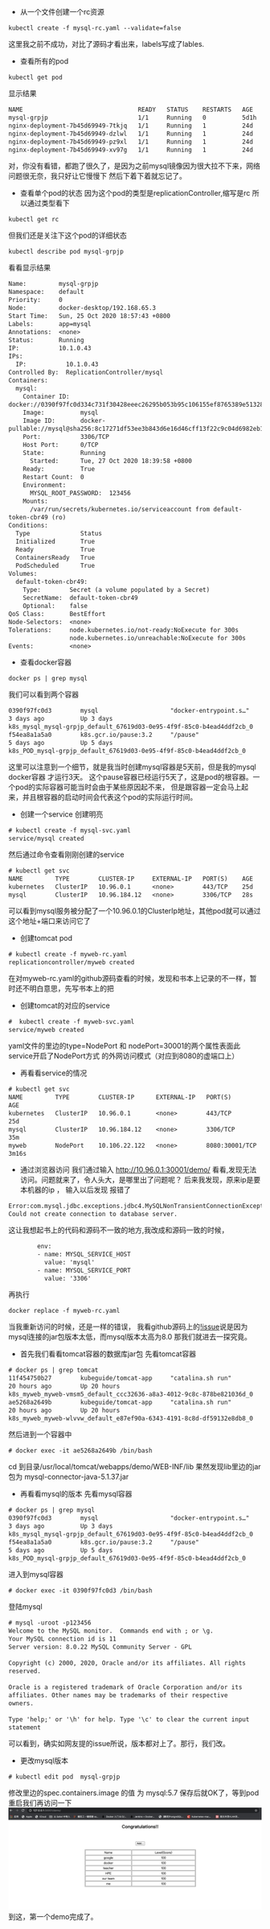 - 从一个文件创建一个rc资源
```
kubectl create -f mysql-rc.yaml --validate=false
```
这里我之前不成功，对比了源码才看出来，labels写成了lables.
- 查看所有的pod
```
kubectl get pod
```
显示结果
```text
NAME                                READY   STATUS    RESTARTS   AGE
mysql-grpjp                         1/1     Running   0          5d1h
nginx-deployment-7b45d69949-7tkjq   1/1     Running   1          24d
nginx-deployment-7b45d69949-dzlwl   1/1     Running   1          24d
nginx-deployment-7b45d69949-pz9xl   1/1     Running   1          24d
nginx-deployment-7b45d69949-xv97g   1/1     Running   1          24d
```
对，你没有看错，都跑了很久了，是因为之前mysql镜像因为很大拉不下来，网络问题很无奈，我只好让它慢慢下
然后下着下着就忘记了。
- 查看单个pod的状态
因为这个pod的类型是replicationController,缩写是rc
所以通过类型看下
```text
kubectl get rc
```
但我们还是关注下这个pod的详细状态
```text
kubectl describe pod mysql-grpjp
```
看看显示结果
```text
Name:         mysql-grpjp
Namespace:    default
Priority:     0
Node:         docker-desktop/192.168.65.3
Start Time:   Sun, 25 Oct 2020 18:57:43 +0800
Labels:       app=mysql
Annotations:  <none>
Status:       Running
IP:           10.1.0.43
IPs:
  IP:           10.1.0.43
Controlled By:  ReplicationController/mysql
Containers:
  mysql:
    Container ID:   docker://0390f97fc0d334c731f30428eeec26295b053b95c106155ef8765389e513283e
    Image:          mysql
    Image ID:       docker-pullable://mysql@sha256:8c17271df53ee3b843d6e16d46cff13f22c9c04d6982eb15a9a47bd5c9ac7e2d
    Port:           3306/TCP
    Host Port:      0/TCP
    State:          Running
      Started:      Tue, 27 Oct 2020 18:39:58 +0800
    Ready:          True
    Restart Count:  0
    Environment:
      MYSQL_ROOT_PASSWORD:  123456
    Mounts:
      /var/run/secrets/kubernetes.io/serviceaccount from default-token-cbr49 (ro)
Conditions:
  Type              Status
  Initialized       True 
  Ready             True 
  ContainersReady   True 
  PodScheduled      True 
Volumes:
  default-token-cbr49:
    Type:        Secret (a volume populated by a Secret)
    SecretName:  default-token-cbr49
    Optional:    false
QoS Class:       BestEffort
Node-Selectors:  <none>
Tolerations:     node.kubernetes.io/not-ready:NoExecute for 300s
                 node.kubernetes.io/unreachable:NoExecute for 300s
Events:          <none>
```
- 查看docker容器
```text
docker ps | grep mysql
```
我们可以看到两个容器
```text
0390f97fc0d3        mysql                    "docker-entrypoint.s…"   3 days ago          Up 3 days                               k8s_mysql_mysql-grpjp_default_67619d03-0e95-4f9f-85c0-b4ead4ddf2cb_0
f54ea8a1a5a0        k8s.gcr.io/pause:3.2     "/pause"                 5 days ago          Up 5 days                               k8s_POD_mysql-grpjp_default_67619d03-0e95-4f9f-85c0-b4ead4ddf2cb_0
```
这里可以注意到一个细节，就是我当时创建mysql容器是5天前，但是我的mysql docker容器 才运行3天。
这个pause容器已经运行5天了，这是pod的根容器。一个pod的实际容器可能当时会由于某些原因起不来，
但是跟容器一定会马上起来，并且根容器的启动时间会代表这个pod的实际运行时间。
- 创建一个service
创建明亮
```text
# kubectl create -f mysql-svc.yaml
service/mysql created
```
然后通过命令查看刚刚创建的service
```text
# kubectl get svc
NAME         TYPE        CLUSTER-IP     EXTERNAL-IP   PORT(S)    AGE
kubernetes   ClusterIP   10.96.0.1      <none>        443/TCP    25d
mysql        ClusterIP   10.96.184.12   <none>        3306/TCP   28s
```
可以看到mysql服务被分配了一个10.96.0.1的ClusterIp地址，其他pod就可以通过这个地址+端口来访问它了

- 创建tomcat pod
```text
# kubectl create -f myweb-rc.yaml
replicationcontroller/myweb created
```
在对myweb-rc.yaml的github源码查看的时候，发现和书本上记录的不一样，暂时还不明白意思，先写书本上的把

- 创建tomcat的对应的service
```text
#  kubectl create -f myweb-svc.yaml 
service/myweb created
```
yaml文件的里边的type=NodePort 和 nodePort=30001的两个属性表面此service开启了NodePort方式
的外网访问模式（对应到8080的虚端口上）

- 再看看service的情况
```text
# kubectl get svc
NAME         TYPE        CLUSTER-IP      EXTERNAL-IP   PORT(S)          AGE
kubernetes   ClusterIP   10.96.0.1       <none>        443/TCP          25d
mysql        ClusterIP   10.96.184.12    <none>        3306/TCP         35m
myweb        NodePort    10.106.22.122   <none>        8080:30001/TCP   3m16s
```
- 通过浏览器访问
我们通过输入 http://10.96.0.1:30001/demo/ 看看,发现无法访问。问题就来了，令人头大，是哪里出了问题呢？
后来我发现，原来ip是要本机器的ip ，
输入以后发现 报错了
```text
Error:com.mysql.jdbc.exceptions.jdbc4.MySQLNonTransientConnectionException: Could not create connection to database server.
```
这让我想起书上的代码和源码不一致的地方,我改成和源码一致的时候，
```text
        env:
        - name: MYSQL_SERVICE_HOST
          value: 'mysql'
        - name: MYSQL_SERVICE_PORT
          value: '3306'
```
再执行
```text
docker replace -f myweb-rc.yaml
```
当我重新访问的时候，还是一样的错误，
我看github源码上的[!issue](https://github.com/kubeguide/K8sDefinitiveGuide-V4-Sourcecode/issues/7)说是因为mysql连接的jar包版本太低，而mysql版本太高为8.0
那我们就进去一探究竟。
- 首先我们看看tomcat容器的数据库jar包
先看tomcat容器
```text
# docker ps | grep tomcat
11f454750b27        kubeguide/tomcat-app     "catalina.sh run"        20 hours ago        Up 20 hours                             k8s_myweb_myweb-vmsm5_default_ccc32636-a8a3-4012-9c8c-878be821036d_0
ae5268a2649b        kubeguide/tomcat-app     "catalina.sh run"        20 hours ago        Up 20 hours                             k8s_myweb_myweb-wlvvw_default_e87ef90a-6343-4191-8c8d-df59132e8db8_0
```
然后进到一个容器中
```text
# docker exec -it ae5268a2649b /bin/bash
```
cd 到目录/usr/local/tomcat/webapps/demo/WEB-INF/lib
果然发现lib里边的jar包为 mysql-connector-java-5.1.37.jar
- 再看看mysql的版本
先看mysql容器
```text
# docker ps | grep mysql
0390f97fc0d3        mysql                    "docker-entrypoint.s…"   3 days ago          Up 3 days                               k8s_mysql_mysql-grpjp_default_67619d03-0e95-4f9f-85c0-b4ead4ddf2cb_0
f54ea8a1a5a0        k8s.gcr.io/pause:3.2     "/pause"                 5 days ago          Up 5 days                               k8s_POD_mysql-grpjp_default_67619d03-0e95-4f9f-85c0-b4ead4ddf2cb_0
```
进入到mysql容器
```text
# docker exec -it 0390f97fc0d3 /bin/bash
```
登陆mysql
```text
# mysql -uroot -p123456
Welcome to the MySQL monitor.  Commands end with ; or \g.
Your MySQL connection id is 11
Server version: 8.0.22 MySQL Community Server - GPL

Copyright (c) 2000, 2020, Oracle and/or its affiliates. All rights reserved.

Oracle is a registered trademark of Oracle Corporation and/or its
affiliates. Other names may be trademarks of their respective
owners.

Type 'help;' or '\h' for help. Type '\c' to clear the current input statement
```
可以看到，确实如网友提的issue所说，版本都对上了。那行，我们改。
- 更改mysql版本
```
# kubectl edit pod  mysql-grpjp
```
修改里边的spec.containers.image 的值 为 mysql:5.7
保存后就OK了，等到pod重启我们再访问一下
![avatar](./img/web_success.png) 到这，第一个demo完成了。

